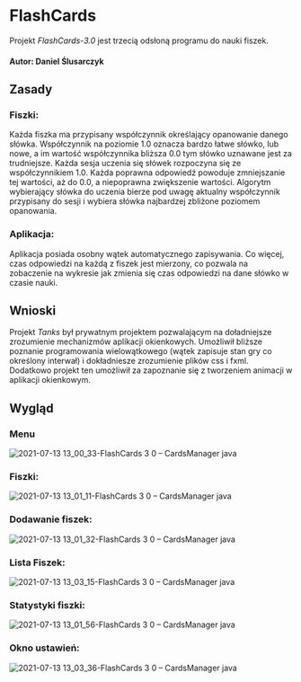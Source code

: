# FlashCards
Projekt _FlashCards-3.0_ jest trzecią odsłoną programu do nauki fiszek.
#### Autor: Daniel Ślusarczyk

## Zasady
### Fiszki:
Każda fiszka ma przypisany współczynnik określający opanowanie danego słówka. Współczynnik na poziomie 1.0 oznacza bardzo łatwe słówko, lub nowe, a im wartość współczynnika bliższa 0.0 tym słówko uznawane jest za trudniejsze. Każda sesja uczenia się słówek rozpoczyna się ze współczynnikiem 1.0. Każda poprawna odpowiedź powoduje zmniejszanie tej wartości, aż do 0.0, a niepoprawna zwiększenie wartości. Algorytm wybierający słówka do uczenia bierze pod uwagę aktualny współczynnik przypisany do sesji i wybiera słówka najbardzej zbliżone poziomem opanowania.  
### Aplikacja:
Aplikacja posiada osobny wątek automatycznego zapisywania. Co więcej, czas odpowiedzi na każdą z fiszek jest mierzony, co pozwala na zobaczenie na wykresie jak zmienia się czas odpowiedzi na dane słówko w czasie nauki.

## Wnioski
Projekt _Tanks_ był prywatnym projektem pozwalającym na doładniejsze zrozumienie mechanizmów aplikacji okienkowych. Umożliwił bliższe poznanie programowania wielowątkowego (wątek zapisuje stan gry co określony interwał) i dokładniesze zrozumienie plików css i fxml. Dodatkowo projekt ten umożliwił za zapoznanie się z tworzeniem animacji w aplikacji okienkowym.

## Wygląd
### Menu
![2021-07-13 13_00_33-FlashCards 3 0 – CardsManager java](https://user-images.githubusercontent.com/74370363/125444641-09f38035-f415-4480-8805-5808bd417492.png)
### Fiszki:
![2021-07-13 13_01_11-FlashCards 3 0 – CardsManager java](https://user-images.githubusercontent.com/74370363/125444646-f0ba2544-9b60-4488-992f-8d192e272ec3.png)
### Dodawanie fiszek:
![2021-07-13 13_01_32-FlashCards 3 0 – CardsManager java](https://user-images.githubusercontent.com/74370363/125444647-f0d1806e-6bb8-4cf7-b677-14edc6a5af59.png)
### Lista Fiszek:
![2021-07-13 13_03_15-FlashCards 3 0 – CardsManager java](https://user-images.githubusercontent.com/74370363/125444663-e2088f3c-a3e3-421c-a946-b8ebc34a22b3.png)
### Statystyki fiszki:
![2021-07-13 13_01_56-FlashCards 3 0 – CardsManager java](https://user-images.githubusercontent.com/74370363/125444662-9de5b603-a0d4-4031-94bf-585077853b2b.png)
### Okno ustawień:
![2021-07-13 13_03_36-FlashCards 3 0 – CardsManager java](https://user-images.githubusercontent.com/74370363/125444661-48e3ac6d-9b03-4227-ae62-53224880ea62.png)

